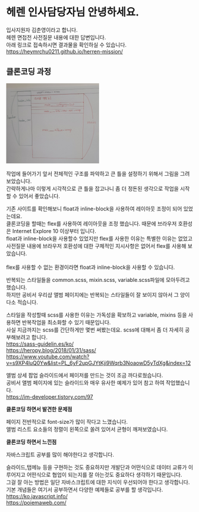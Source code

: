 # 헤렌 인사담당자님 안녕하세요.

입사지원자 김춘영이라고 합니다.<br>
헤렌 면접전 사전질문 내용에 대한 답변입니다.<br>
아래 링크로 접속하시면 결과물을 확인하실 수 있습니다.<br>
https://heymrchu0211.github.io/herren-mission/


## 클론코딩 과정

<img src="https://github.com/heymrchu0211/herren-mission/blob/main/herren_ready.jpg" width="250px">

작업에 들어가기 앞서 전체적인 구조를 파악하고 큰 틀을 설정하기 위해서 그림을 그려보았습니다.<br>
간략하게나마 이렇게 시각적으로 큰 틀을 잡고나니 좀 더 정돈된 생각으로 작업을 시작할 수 있어서 좋았습니다.

기존 사이트를 확인해보니 float과 inline-block을 사용하여 레이아웃 조정이 되어 있었는데요.<br> 
클론코딩을 할때는 flex를 사용하여 레이아웃을 조정 했습니다. 때문에 브라우저 호환성은 Internet Explore 10 이상부터 입니다.<br>
float과 inline-block을 사용할수 있었지만 flex를 사용한 이유는  특별한 이유는 없었고 사전질문 내용에 브라우저 호환성에 대한 구체적인 지시사항은 없어서 flex를 사용해 보았습니다.<br>  
flex를 사용할 수 없는 환경이라면 float과 inline-block을 사용할 수 있습니다.

반복되는 스타일들을 common.scss, mixin.scss, variable.scss파일에 모아두려고 했습니다.<br> 
하지만 공비서 우리샵 앨범 페이지에는 반복되는 스타일들이 잘 보이지 않아서  그 양이 다소 적습니다.

스타일을 작성할때 scss를 사용한 이유는 가독성을 확보하고 variable, mixins 등을 사용하면 반복작업을 최소화할 수 있기 때문입니다.<br>
사실 지금까지는 scss를 간단하게만 몇번 써봤는데요. scss에 대해서 좀 더 자세히 공부해보려고 합니다.<br>
https://sass-guidelin.es/ko/<br>
https://heropy.blog/2018/01/31/sass/<br>
https://www.youtube.com/watch?v=s9XP4luQ0Yw&list=PL_6yF2upGJYtKji9Wqrb3NoaowD5yTdXg&index=12


앨범 상세 팝업 슬라이드에서 페이저를 만드는 것이 조금 까다로웠습니다.<br> 
공비서 앨범 페이지에 있는 슬라이드와 매우 유사한 예제가 있어 참고 하여 작업했습니다.<br>
https://im-developer.tistory.com/97


**클론코딩 하면서 발견한 문제점**

페이지 전반적으로 font-size가 많이 작다고 느꼈습니다.<br>
앨범 리스트 요소들의 정렬이 왼쪽으로 쏠려 있어서 균형이 깨져보였습니다.

**클론코딩 하면서 느낀점**

자바스크립트 공부를 많이 해야한다고 생각합니다.

슬라이드,탭메뉴 등을 구현하는 것도 중요하지만
개발단과 어떤식으로 데이터 교류가 이루어지고 어떤식으로 협업이 되는지를 잘 아는것도 중요하다 생각하기 때문입니다.<br> 
그걸 잘 아는 방법은 일단 자바스크립트에 대한 지식이 우선되어야 한다고 생각합니다.<br>
기본 개념들은 여기서 공부하면서 다양한 예제들로 공부를 할  생각입니다.<br>
https://ko.javascript.info/<br>
https://poiemaweb.com/











